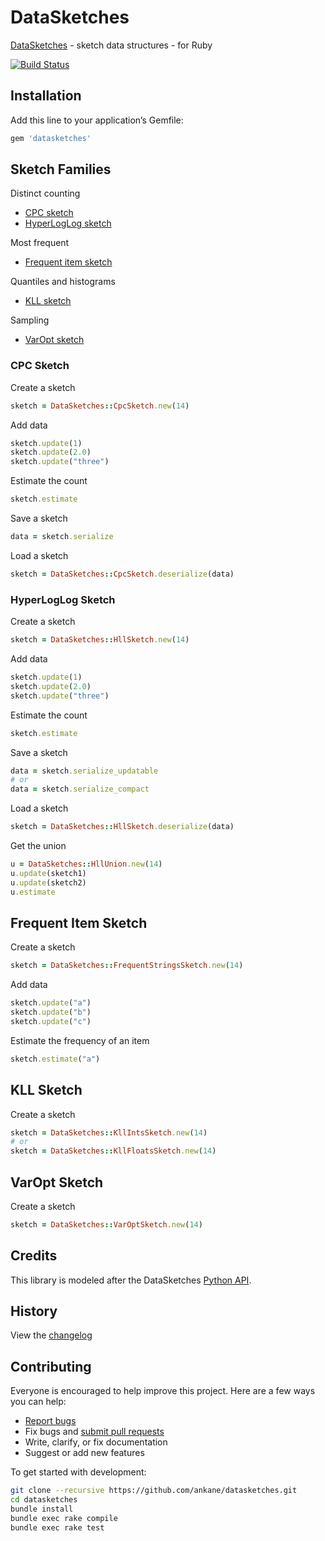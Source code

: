 # DataSketches

[DataSketches](https://datasketches.apache.org/) - sketch data structures - for Ruby

[![Build Status](https://github.com/ankane/datasketches/workflows/build/badge.svg?branch=master)](https://github.com/ankane/datasketches/actions)

## Installation

Add this line to your application’s Gemfile:

```ruby
gem 'datasketches'
```

## Sketch Families

Distinct counting

- [CPC sketch](#cpc-sketch)
- [HyperLogLog sketch](#hyperloglog-sketch)

Most frequent

- [Frequent item sketch](#frequent-item-sketch)

Quantiles and histograms

- [KLL sketch](#kll-sketch)

Sampling

- [VarOpt sketch](#varopt-sketch)

### CPC Sketch

Create a sketch

```ruby
sketch = DataSketches::CpcSketch.new(14)
```

Add data

```ruby
sketch.update(1)
sketch.update(2.0)
sketch.update("three")
```

Estimate the count

```ruby
sketch.estimate
```

Save a sketch

```ruby
data = sketch.serialize
```

Load a sketch

```ruby
sketch = DataSketches::CpcSketch.deserialize(data)
```

### HyperLogLog Sketch

Create a sketch

```ruby
sketch = DataSketches::HllSketch.new(14)
```

Add data

```ruby
sketch.update(1)
sketch.update(2.0)
sketch.update("three")
```

Estimate the count

```ruby
sketch.estimate
```

Save a sketch

```ruby
data = sketch.serialize_updatable
# or
data = sketch.serialize_compact
```

Load a sketch

```ruby
sketch = DataSketches::HllSketch.deserialize(data)
```

Get the union

```ruby
u = DataSketches::HllUnion.new(14)
u.update(sketch1)
u.update(sketch2)
u.estimate
```

## Frequent Item Sketch

Create a sketch

```ruby
sketch = DataSketches::FrequentStringsSketch.new(14)
```

Add data

```ruby
sketch.update("a")
sketch.update("b")
sketch.update("c")
```

Estimate the frequency of an item

```ruby
sketch.estimate("a")
```

## KLL Sketch

Create a sketch

```ruby
sketch = DataSketches::KllIntsSketch.new(14)
# or
sketch = DataSketches::KllFloatsSketch.new(14)
```

## VarOpt Sketch

Create a sketch

```ruby
sketch = DataSketches::VarOptSketch.new(14)
```

## Credits

This library is modeled after the DataSketches [Python API](https://github.com/apache/datasketches-cpp/tree/master/python).

## History

View the [changelog](https://github.com/ankane/datasketches/blob/master/CHANGELOG.md)

## Contributing

Everyone is encouraged to help improve this project. Here are a few ways you can help:

- [Report bugs](https://github.com/ankane/datasketches/issues)
- Fix bugs and [submit pull requests](https://github.com/ankane/datasketches/pulls)
- Write, clarify, or fix documentation
- Suggest or add new features

To get started with development:

```sh
git clone --recursive https://github.com/ankane/datasketches.git
cd datasketches
bundle install
bundle exec rake compile
bundle exec rake test
```
